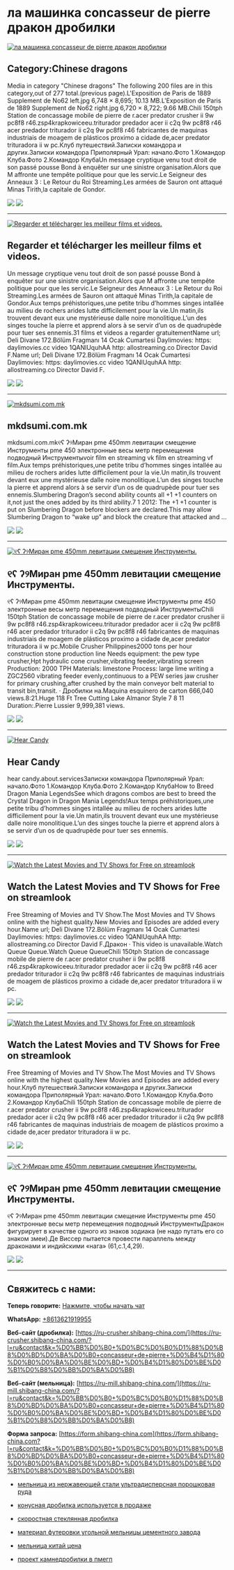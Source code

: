 # ла машинка concasseur de pierre дракон дробилки

<a href="https://swt.shibang-china.com/?l=ru&img&k=%D0%BB%D0%B0+%D0%BC%D0%B0%D1%88%D0%B8%D0%BD%D0%BA%D0%B0+concasseur+de+pierre+%D0%B4%D1%80%D0%B0%D0%BA%D0%BE%D0%BD+%D0%B4%D1%80%D0%BE%D0%B1%D0%B8%D0%BB%D0%BA%D0%B8" target="_blank">![ла машинка concasseur de pierre дракон дробилки](http://static.shibang-china.com/all-800x300/210.jpg)</a>

## Category:Chinese dragons
Media in category &quot;Chinese dragons&quot; The following 200 files are in this category,out of 277 total.(previous page).L'Exposition de Paris de 1889 Supplement de No62 left.jpg 6,748 &#215; 8,695; 10.13 MB.L'Exposition de Paris de 1889 Supplement de No62 right.jpg 6,720 &#215; 8,722; 9.66 MB.Chili 150tph Station de concassage mobile de pierre de r.acer predator crusher ii 9w pc8f8 r46.zsp4krapkowiceeu.triturador predador acer ii c2q 9w pc8f8 r46 acer predador triturador ii c2q 9w pc8f8 r46 fabricantes de maquinas industriais de moagem de pl&#225;sticos proximo a cidade de,acer predator trituradora ii w pc.Клуб путешествий.Записки командора и других.Записки командора Приполярный Урал: начало.Фото 1.Командор Клуба.Фото 2.Командор КлубаUn message cryptique venu tout droit de son pass&#233; pousse Bond &#224; enqu&#234;ter sur une sinistre organisation.Alors que M affronte une temp&#234;te politique pour que les servic.Le Seigneur des Anneaux 3 : Le Retour du Roi Streaming.Les arm&#233;es de Sauron ont attaqu&#233; Minas Tirith,la capitale de Gondor.


<a href="https://whatsapp.shibangsoft.com/WhatsApp.php" target="_blank" title="WhatsApp">![](http://static.shibang-china.com/icon/whatsapp.png)</a> <a href="https://swt.shibang-china.com/?l=ru&icon&k=%D0%BB%D0%B0+%D0%BC%D0%B0%D1%88%D0%B8%D0%BD%D0%BA%D0%B0+concasseur+de+pierre+%D0%B4%D1%80%D0%B0%D0%BA%D0%BE%D0%BD+%D0%B4%D1%80%D0%BE%D0%B1%D0%B8%D0%BB%D0%BA%D0%B8" target="_blank">![](http://static.shibang-china.com/icon/chat-ru.png)</a>

---

<a href="https://swt.shibang-china.com/?l=ru&img&k=%D0%BB%D0%B0+%D0%BC%D0%B0%D1%88%D0%B8%D0%BD%D0%BA%D0%B0+concasseur+de+pierre+%D0%B4%D1%80%D0%B0%D0%BA%D0%BE%D0%BD+%D0%B4%D1%80%D0%BE%D0%B1%D0%B8%D0%BB%D0%BA%D0%B8" target="_blank">![Regarder et t&#233;l&#233;charger les meilleur films et videos.](http://static.shibang-china.com/all-800x300/1528.jpg)</a>

## Regarder et t&#233;l&#233;charger les meilleur films et videos.
Un message cryptique venu tout droit de son pass&#233; pousse Bond &#224; enqu&#234;ter sur une sinistre organisation.Alors que M affronte une temp&#234;te politique pour que les servic.Le Seigneur des Anneaux 3 : Le Retour du Roi Streaming.Les arm&#233;es de Sauron ont attaqu&#233; Minas Tirith,la capitale de Gondor.Aux temps pr&#233;historiques,une petite tribu d’hommes singes intall&#233;e au milieu de rochers arides lutte difficilement pour la vie.Un matin,ils trouvent devant eux une myst&#233;rieuse dalle noire monolitique.L’un des singes touche la pierre et apprend alors &#224; se servir d’un os de quadrup&#232;de pour tuer ses ennemis.31 films et videos a regarder gratuitementName url; Deli Divane 172.B&#246;l&#252;m Fragmanı 14 Ocak Cumartesi Daylimovies: https: daylimovies.cc video 1QANlUquhAA http: allostreaming.co Director David F.Name url; Deli Divane 172.B&#246;l&#252;m Fragmanı 14 Ocak Cumartesi Daylimovies: https: daylimovies.cc video 1QANlUquhAA http: allostreaming.co Director David F.


<a href="https://whatsapp.shibangsoft.com/WhatsApp.php" target="_blank" title="WhatsApp">![](http://static.shibang-china.com/icon/whatsapp.png)</a> <a href="https://swt.shibang-china.com/?l=ru&icon&k=%D0%BB%D0%B0+%D0%BC%D0%B0%D1%88%D0%B8%D0%BD%D0%BA%D0%B0+concasseur+de+pierre+%D0%B4%D1%80%D0%B0%D0%BA%D0%BE%D0%BD+%D0%B4%D1%80%D0%BE%D0%B1%D0%B8%D0%BB%D0%BA%D0%B8" target="_blank">![](http://static.shibang-china.com/icon/chat-ru.png)</a>

---

<a href="https://swt.shibang-china.com/?l=ru&img&k=%D0%BB%D0%B0+%D0%BC%D0%B0%D1%88%D0%B8%D0%BD%D0%BA%D0%B0+concasseur+de+pierre+%D0%B4%D1%80%D0%B0%D0%BA%D0%BE%D0%BD+%D0%B4%D1%80%D0%BE%D0%B1%D0%B8%D0%BB%D0%BA%D0%B8" target="_blank">![mkdsumi.com.mk](http://static.shibang-china.com/all-800x300/518.jpg)</a>

## mkdsumi.com.mk
mkdsumi.com.mk୧ʕ ʔ୨Миран pme 450mm левитации смещение Инструменты pme 450 электронные весы метр перемещения подводный Инструментыvoir film en streaming vk film en streaming vf film.Aux temps pr&#233;historiques,une petite tribu d’hommes singes intall&#233;e au milieu de rochers arides lutte difficilement pour la vie.Un matin,ils trouvent devant eux une myst&#233;rieuse dalle noire monolitique.L’un des singes touche la pierre et apprend alors &#224; se servir d’un os de quadrup&#232;de pour tuer ses ennemis.Slumbering Dragon’s second ability counts all +1 +1 counters on it,not just the ones added by its third ability.7 1 2012: The +1 +1 counter is put on Slumbering Dragon before blockers are declared.This may allow Slumbering Dragon to “wake up” and block the creature that attacked and …


<a href="https://whatsapp.shibangsoft.com/WhatsApp.php" target="_blank" title="WhatsApp">![](http://static.shibang-china.com/icon/whatsapp.png)</a> <a href="https://swt.shibang-china.com/?l=ru&icon&k=%D0%BB%D0%B0+%D0%BC%D0%B0%D1%88%D0%B8%D0%BD%D0%BA%D0%B0+concasseur+de+pierre+%D0%B4%D1%80%D0%B0%D0%BA%D0%BE%D0%BD+%D0%B4%D1%80%D0%BE%D0%B1%D0%B8%D0%BB%D0%BA%D0%B8" target="_blank">![](http://static.shibang-china.com/icon/chat-ru.png)</a>

---

<a href="https://swt.shibang-china.com/?l=ru&img&k=%D0%BB%D0%B0+%D0%BC%D0%B0%D1%88%D0%B8%D0%BD%D0%BA%D0%B0+concasseur+de+pierre+%D0%B4%D1%80%D0%B0%D0%BA%D0%BE%D0%BD+%D0%B4%D1%80%D0%BE%D0%B1%D0%B8%D0%BB%D0%BA%D0%B8" target="_blank">![୧ʕ ʔ୨Миран pme 450mm левитации смещение Инструменты.](http://static.shibang-china.com/all-800x300/798.jpg)</a>

## ୧ʕ ʔ୨Миран pme 450mm левитации смещение Инструменты.
୧ʕ ʔ୨Миран pme 450mm левитации смещение Инструменты pme 450 электронные весы метр перемещения подводный ИнструментыChili 150tph Station de concassage mobile de pierre de r.acer predator crusher ii 9w pc8f8 r46.zsp4krapkowiceeu.triturador predador acer ii c2q 9w pc8f8 r46 acer predador triturador ii c2q 9w pc8f8 r46 fabricantes de maquinas industriais de moagem de pl&#225;sticos proximo a cidade de,acer predator trituradora ii w pc.Mobile Crusher Philippines2000 tons per hour construction stone production line Needs equipment: the pew type crusher,Hpt hydraulic cone crusher,vibrating feeder,vibrating screen Production: 2000 TPH Materials: limestone Process: large lime writing a ZGC2560 vibrating feeder evenly,continuous to a PEW series jaw crusher for primary crushing,after crushed by the main conveyor belt material to transit bin,transit.&nbsp;&#0183;&#32;Дробилки на.Maquina esquinero de carton 666,040 views.8:21.Huge 118 Ft Tree Cutting Lake Almanor Style 7 8 11 Duration:.Pierre Lussier 9,999,381 views.


<a href="https://whatsapp.shibangsoft.com/WhatsApp.php" target="_blank" title="WhatsApp">![](http://static.shibang-china.com/icon/whatsapp.png)</a> <a href="https://swt.shibang-china.com/?l=ru&icon&k=%D0%BB%D0%B0+%D0%BC%D0%B0%D1%88%D0%B8%D0%BD%D0%BA%D0%B0+concasseur+de+pierre+%D0%B4%D1%80%D0%B0%D0%BA%D0%BE%D0%BD+%D0%B4%D1%80%D0%BE%D0%B1%D0%B8%D0%BB%D0%BA%D0%B8" target="_blank">![](http://static.shibang-china.com/icon/chat-ru.png)</a>

---

<a href="https://swt.shibang-china.com/?l=ru&img&k=%D0%BB%D0%B0+%D0%BC%D0%B0%D1%88%D0%B8%D0%BD%D0%BA%D0%B0+concasseur+de+pierre+%D0%B4%D1%80%D0%B0%D0%BA%D0%BE%D0%BD+%D0%B4%D1%80%D0%BE%D0%B1%D0%B8%D0%BB%D0%BA%D0%B8" target="_blank">![Hear Candy](http://static.shibang-china.com/all-800x300/244.jpg)</a>

## Hear Candy
hear candy.about.servicesЗаписки командора Приполярный Урал: начало.Фото 1.Командор Клуба.Фото 2.Командор КлубаHow to Breed Dragon Mania LegendsSee which dragons combos are best to breed the Crystal Dragon in Dragon Mania Legends!Aux temps pr&#233;historiques,une petite tribu d’hommes singes intall&#233;e au milieu de rochers arides lutte difficilement pour la vie.Un matin,ils trouvent devant eux une myst&#233;rieuse dalle noire monolitique.L’un des singes touche la pierre et apprend alors &#224; se servir d’un os de quadrup&#232;de pour tuer ses ennemis.


<a href="https://whatsapp.shibangsoft.com/WhatsApp.php" target="_blank" title="WhatsApp">![](http://static.shibang-china.com/icon/whatsapp.png)</a> <a href="https://swt.shibang-china.com/?l=ru&icon&k=%D0%BB%D0%B0+%D0%BC%D0%B0%D1%88%D0%B8%D0%BD%D0%BA%D0%B0+concasseur+de+pierre+%D0%B4%D1%80%D0%B0%D0%BA%D0%BE%D0%BD+%D0%B4%D1%80%D0%BE%D0%B1%D0%B8%D0%BB%D0%BA%D0%B8" target="_blank">![](http://static.shibang-china.com/icon/chat-ru.png)</a>

---

<a href="https://swt.shibang-china.com/?l=ru&img&k=%D0%BB%D0%B0+%D0%BC%D0%B0%D1%88%D0%B8%D0%BD%D0%BA%D0%B0+concasseur+de+pierre+%D0%B4%D1%80%D0%B0%D0%BA%D0%BE%D0%BD+%D0%B4%D1%80%D0%BE%D0%B1%D0%B8%D0%BB%D0%BA%D0%B8" target="_blank">![Watch the Latest Movies and TV Shows for Free on streamlook](http://static.shibang-china.com/all-800x300/756.jpg)</a>

## Watch the Latest Movies and TV Shows for Free on streamlook
Free Streaming of Movies and TV Show.The Most Movies and TV Shows online with the highest quality.New Movies and Episodes are added every hour.Name url; Deli Divane 172.B&#246;l&#252;m Fragmanı 14 Ocak Cumartesi Daylimovies: https: daylimovies.cc video 1QANlUquhAA http: allostreaming.co Director David F.Дракон&nbsp;&#0183;&#32;This video is unavailable.Watch Queue Queue.Watch Queue QueueChili 150tph Station de concassage mobile de pierre de r.acer predator crusher ii 9w pc8f8 r46.zsp4krapkowiceeu.triturador predador acer ii c2q 9w pc8f8 r46 acer predador triturador ii c2q 9w pc8f8 r46 fabricantes de maquinas industriais de moagem de pl&#225;sticos proximo a cidade de,acer predator trituradora ii w pc.


<a href="https://whatsapp.shibangsoft.com/WhatsApp.php" target="_blank" title="WhatsApp">![](http://static.shibang-china.com/icon/whatsapp.png)</a> <a href="https://swt.shibang-china.com/?l=ru&icon&k=%D0%BB%D0%B0+%D0%BC%D0%B0%D1%88%D0%B8%D0%BD%D0%BA%D0%B0+concasseur+de+pierre+%D0%B4%D1%80%D0%B0%D0%BA%D0%BE%D0%BD+%D0%B4%D1%80%D0%BE%D0%B1%D0%B8%D0%BB%D0%BA%D0%B8" target="_blank">![](http://static.shibang-china.com/icon/chat-ru.png)</a>

---

<a href="https://swt.shibang-china.com/?l=ru&img&k=%D0%BB%D0%B0+%D0%BC%D0%B0%D1%88%D0%B8%D0%BD%D0%BA%D0%B0+concasseur+de+pierre+%D0%B4%D1%80%D0%B0%D0%BA%D0%BE%D0%BD+%D0%B4%D1%80%D0%BE%D0%B1%D0%B8%D0%BB%D0%BA%D0%B8" target="_blank">![Watch the Latest Movies and TV Shows for Free on streamlook](http://static.shibang-china.com/all-800x300/270.jpg)</a>

## Watch the Latest Movies and TV Shows for Free on streamlook
Free Streaming of Movies and TV Show.The Most Movies and TV Shows online with the highest quality.New Movies and Episodes are added every hour.Клуб путешествий.Записки командора и других.Записки командора Приполярный Урал: начало.Фото 1.Командор Клуба.Фото 2.Командор КлубаChili 150tph Station de concassage mobile de pierre de r.acer predator crusher ii 9w pc8f8 r46.zsp4krapkowiceeu.triturador predador acer ii c2q 9w pc8f8 r46 acer predador triturador ii c2q 9w pc8f8 r46 fabricantes de maquinas industriais de moagem de pl&#225;sticos proximo a cidade de,acer predator trituradora ii w pc.


<a href="https://whatsapp.shibangsoft.com/WhatsApp.php" target="_blank" title="WhatsApp">![](http://static.shibang-china.com/icon/whatsapp.png)</a> <a href="https://swt.shibang-china.com/?l=ru&icon&k=%D0%BB%D0%B0+%D0%BC%D0%B0%D1%88%D0%B8%D0%BD%D0%BA%D0%B0+concasseur+de+pierre+%D0%B4%D1%80%D0%B0%D0%BA%D0%BE%D0%BD+%D0%B4%D1%80%D0%BE%D0%B1%D0%B8%D0%BB%D0%BA%D0%B8" target="_blank">![](http://static.shibang-china.com/icon/chat-ru.png)</a>

---

<a href="https://swt.shibang-china.com/?l=ru&img&k=%D0%BB%D0%B0+%D0%BC%D0%B0%D1%88%D0%B8%D0%BD%D0%BA%D0%B0+concasseur+de+pierre+%D0%B4%D1%80%D0%B0%D0%BA%D0%BE%D0%BD+%D0%B4%D1%80%D0%BE%D0%B1%D0%B8%D0%BB%D0%BA%D0%B8" target="_blank">![୧ʕ ʔ୨Миран pme 450mm левитации смещение Инструменты.](http://static.shibang-china.com/all-800x300/683.jpg)</a>

## ୧ʕ ʔ୨Миран pme 450mm левитации смещение Инструменты.
୧ʕ ʔ୨Миран pme 450mm левитации смещение Инструменты pme 450 электронные весы метр перемещения подводный ИнструментыДракон фигурирует в качестве одного из знаков зодиака (не надо путать его со знаком змеи).Де Виссер пытается провести параллель между драконами и индийскими &#171;нага&#187; (61,с.1,4,29).

<a href="https://whatsapp.shibangsoft.com/WhatsApp.php" target="_blank" title="WhatsApp">![](http://static.shibang-china.com/icon/whatsapp.png)</a> <a href="https://swt.shibang-china.com/?l=ru&icon&k=%D0%BB%D0%B0+%D0%BC%D0%B0%D1%88%D0%B8%D0%BD%D0%BA%D0%B0+concasseur+de+pierre+%D0%B4%D1%80%D0%B0%D0%BA%D0%BE%D0%BD+%D0%B4%D1%80%D0%BE%D0%B1%D0%B8%D0%BB%D0%BA%D0%B8" target="_blank">![](http://static.shibang-china.com/icon/chat-ru.png)</a>

---
## Свяжитесь с нами:

**Теперь говорите:** [Нажмите, чтобы начать чат](https://swt.shibang-china.com?l=ru&contact&k=%D0%BB%D0%B0+%D0%BC%D0%B0%D1%88%D0%B8%D0%BD%D0%BA%D0%B0+concasseur+de+pierre+%D0%B4%D1%80%D0%B0%D0%BA%D0%BE%D0%BD+%D0%B4%D1%80%D0%BE%D0%B1%D0%B8%D0%BB%D0%BA%D0%B8)

**WhatsApp:**  [+8613621919955](https://whatsapp.shibangsoft.com/WhatsApp.php)

**Веб-сайт (дробилка):** [https://ru-crusher.shibang-china.com/](https://ru-crusher.shibang-china.com/?l=ru&contact&k=%D0%BB%D0%B0+%D0%BC%D0%B0%D1%88%D0%B8%D0%BD%D0%BA%D0%B0+concasseur+de+pierre+%D0%B4%D1%80%D0%B0%D0%BA%D0%BE%D0%BD+%D0%B4%D1%80%D0%BE%D0%B1%D0%B8%D0%BB%D0%BA%D0%B8)

**Веб-сайт (мельница):** [https://ru-mill.shibang-china.com/](https://ru-mill.shibang-china.com/?l=ru&contact&k=%D0%BB%D0%B0+%D0%BC%D0%B0%D1%88%D0%B8%D0%BD%D0%BA%D0%B0+concasseur+de+pierre+%D0%B4%D1%80%D0%B0%D0%BA%D0%BE%D0%BD+%D0%B4%D1%80%D0%BE%D0%B1%D0%B8%D0%BB%D0%BA%D0%B8)

**Форма запроса:** [https://form.shibang-china.com](https://form.shibang-china.com?l=ru&contact&k=%D0%BB%D0%B0+%D0%BC%D0%B0%D1%88%D0%B8%D0%BD%D0%BA%D0%B0+concasseur+de+pierre+%D0%B4%D1%80%D0%B0%D0%BA%D0%BE%D0%BD+%D0%B4%D1%80%D0%BE%D0%B1%D0%B8%D0%BB%D0%BA%D0%B8)

* [мельница из нержавеющей стали ультрадисперсная порошковая руда](../122/%D0%BC%D0%B5%D0%BB%D1%8C%D0%BD%D0%B8%D1%86%D0%B0%20%D0%B8%D0%B7%20%D0%BD%D0%B5%D1%80%D0%B6%D0%B0%D0%B2%D0%B5%D1%8E%D1%89%D0%B5%D0%B9%20%D1%81%D1%82%D0%B0%D0%BB%D0%B8%20%D1%83%D0%BB%D1%8C%D1%82%D1%80%D0%B0%D0%B4%D0%B8%D1%81%D0%BF%D0%B5%D1%80%D1%81%D0%BD%D0%B0%D1%8F%20%D0%BF%D0%BE%D1%80%D0%BE%D1%88%D0%BA%D0%BE%D0%B2%D0%B0%D1%8F%20%D1%80%D1%83%D0%B4%D0%B0.md)

* [конусная дробилка используется в продаже](../122/%D0%BA%D0%BE%D0%BD%D1%83%D1%81%D0%BD%D0%B0%D1%8F%20%D0%B4%D1%80%D0%BE%D0%B1%D0%B8%D0%BB%D0%BA%D0%B0%20%D0%B8%D1%81%D0%BF%D0%BE%D0%BB%D1%8C%D0%B7%D1%83%D0%B5%D1%82%D1%81%D1%8F%20%D0%B2%20%D0%BF%D1%80%D0%BE%D0%B4%D0%B0%D0%B6%D0%B5.md)

* [скоростная стеклянная дробилка](../122/%D1%81%D0%BA%D0%BE%D1%80%D0%BE%D1%81%D1%82%D0%BD%D0%B0%D1%8F%20%D1%81%D1%82%D0%B5%D0%BA%D0%BB%D1%8F%D0%BD%D0%BD%D0%B0%D1%8F%20%D0%B4%D1%80%D0%BE%D0%B1%D0%B8%D0%BB%D0%BA%D0%B0.md)

* [материал футеровки угольной мельницы цементного завода](../123/%D0%BC%D0%B0%D1%82%D0%B5%D1%80%D0%B8%D0%B0%D0%BB%20%D1%84%D1%83%D1%82%D0%B5%D1%80%D0%BE%D0%B2%D0%BA%D0%B8%20%D1%83%D0%B3%D0%BE%D0%BB%D1%8C%D0%BD%D0%BE%D0%B9%20%D0%BC%D0%B5%D0%BB%D1%8C%D0%BD%D0%B8%D1%86%D1%8B%20%D1%86%D0%B5%D0%BC%D0%B5%D0%BD%D1%82%D0%BD%D0%BE%D0%B3%D0%BE%20%D0%B7%D0%B0%D0%B2%D0%BE%D0%B4%D0%B0.md)

* [мельница китай цена](../124/%D0%BC%D0%B5%D0%BB%D1%8C%D0%BD%D0%B8%D1%86%D0%B0%20%D0%BA%D0%B8%D1%82%D0%B0%D0%B9%20%D1%86%D0%B5%D0%BD%D0%B0.md)

* [проект камнедробилки в пмегп](../125/%D0%BF%D1%80%D0%BE%D0%B5%D0%BA%D1%82%20%D0%BA%D0%B0%D0%BC%D0%BD%D0%B5%D0%B4%D1%80%D0%BE%D0%B1%D0%B8%D0%BB%D0%BA%D0%B8%20%D0%B2%20%D0%BF%D0%BC%D0%B5%D0%B3%D0%BF.md)